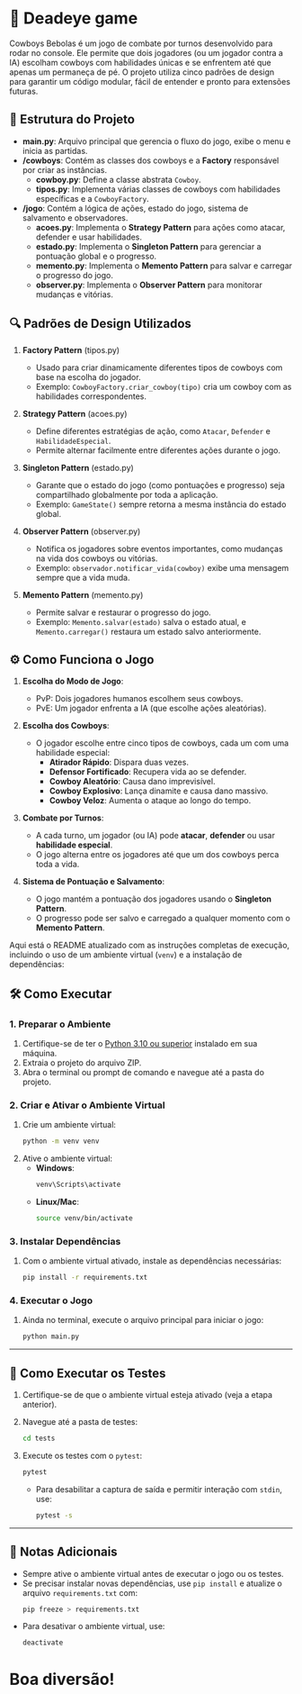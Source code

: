 # 🤠 Deadeye game

Cowboys Bebolas é um jogo de combate por turnos desenvolvido para rodar no console. Ele permite que dois jogadores (ou um jogador contra a IA) escolham cowboys com habilidades únicas e se enfrentem até que apenas um permaneça de pé. O projeto utiliza cinco padrões de design para garantir um código modular, fácil de entender e pronto para extensões futuras.

## 🎯 Estrutura do Projeto

- **main.py**: Arquivo principal que gerencia o fluxo do jogo, exibe o menu e inicia as partidas.
- **/cowboys**: Contém as classes dos cowboys e a **Factory** responsável por criar as instâncias.
  - **cowboy.py**: Define a classe abstrata `Cowboy`.
  - **tipos.py**: Implementa várias classes de cowboys com habilidades específicas e a `CowboyFactory`.
- **/jogo**: Contém a lógica de ações, estado do jogo, sistema de salvamento e observadores.
  - **acoes.py**: Implementa o **Strategy Pattern** para ações como atacar, defender e usar habilidades.
  - **estado.py**: Implementa o **Singleton Pattern** para gerenciar a pontuação global e o progresso.
  - **memento.py**: Implementa o **Memento Pattern** para salvar e carregar o progresso do jogo.
  - **observer.py**: Implementa o **Observer Pattern** para monitorar mudanças e vitórias.

## 🔍 Padrões de Design Utilizados

1. **Factory Pattern** (tipos.py)
   - Usado para criar dinamicamente diferentes tipos de cowboys com base na escolha do jogador.
   - Exemplo: `CowboyFactory.criar_cowboy(tipo)` cria um cowboy com as habilidades correspondentes.

2. **Strategy Pattern** (acoes.py)
   - Define diferentes estratégias de ação, como `Atacar`, `Defender` e `HabilidadeEspecial`.
   - Permite alternar facilmente entre diferentes ações durante o jogo.

3. **Singleton Pattern** (estado.py)
   - Garante que o estado do jogo (como pontuações e progresso) seja compartilhado globalmente por toda a aplicação.
   - Exemplo: `GameState()` sempre retorna a mesma instância do estado global.

4. **Observer Pattern** (observer.py)
   - Notifica os jogadores sobre eventos importantes, como mudanças na vida dos cowboys ou vitórias.
   - Exemplo: `observador.notificar_vida(cowboy)` exibe uma mensagem sempre que a vida muda.

5. **Memento Pattern** (memento.py)
   - Permite salvar e restaurar o progresso do jogo.
   - Exemplo: `Memento.salvar(estado)` salva o estado atual, e `Memento.carregar()` restaura um estado salvo anteriormente.

## ⚙️ Como Funciona o Jogo

1. **Escolha do Modo de Jogo**:
   - PvP: Dois jogadores humanos escolhem seus cowboys.
   - PvE: Um jogador enfrenta a IA (que escolhe ações aleatórias).

2. **Escolha dos Cowboys**:
   - O jogador escolhe entre cinco tipos de cowboys, cada um com uma habilidade especial:
     - **Atirador Rápido**: Dispara duas vezes.
     - **Defensor Fortificado**: Recupera vida ao se defender.
     - **Cowboy Aleatório**: Causa dano imprevisível.
     - **Cowboy Explosivo**: Lança dinamite e causa dano massivo.
     - **Cowboy Veloz**: Aumenta o ataque ao longo do tempo.

3. **Combate por Turnos**:
   - A cada turno, um jogador (ou IA) pode **atacar**, **defender** ou usar **habilidade especial**.
   - O jogo alterna entre os jogadores até que um dos cowboys perca toda a vida.

4. **Sistema de Pontuação e Salvamento**:
   - O jogo mantém a pontuação dos jogadores usando o **Singleton Pattern**.
   - O progresso pode ser salvo e carregado a qualquer momento com o **Memento Pattern**.

Aqui está o README atualizado com as instruções completas de execução, incluindo o uso de um ambiente virtual (`venv`) e a instalação de dependências:

## 🛠️ Como Executar

### 1. Preparar o Ambiente

1. Certifique-se de ter o [Python 3.10 ou superior](https://www.python.org/downloads/) instalado em sua máquina.
2. Extraia o projeto do arquivo ZIP.
3. Abra o terminal ou prompt de comando e navegue até a pasta do projeto.

### 2. Criar e Ativar o Ambiente Virtual

1. Crie um ambiente virtual:
   ```bash
   python -m venv venv
   ```
2. Ative o ambiente virtual:
   - **Windows**:
     ```bash
     venv\Scripts\activate
     ```
   - **Linux/Mac**:
     ```bash
     source venv/bin/activate
     ```

### 3. Instalar Dependências

1. Com o ambiente virtual ativado, instale as dependências necessárias:
   ```bash
   pip install -r requirements.txt
   ```

### 4. Executar o Jogo

1. Ainda no terminal, execute o arquivo principal para iniciar o jogo:
   ```bash
   python main.py
   ```

---

## 🧪 Como Executar os Testes

1. Certifique-se de que o ambiente virtual esteja ativado (veja a etapa anterior).
2. Navegue até a pasta de testes:
   ```bash
   cd tests
   ```
3. Execute os testes com o `pytest`:
   ```bash
   pytest
   ```

   - Para desabilitar a captura de saída e permitir interação com `stdin`, use:
     ```bash
     pytest -s
     ```

---

## 🚀 Notas Adicionais

- Sempre ative o ambiente virtual antes de executar o jogo ou os testes.
- Se precisar instalar novas dependências, use `pip install` e atualize o arquivo `requirements.txt` com:
  ```bash
  pip freeze > requirements.txt
  ```
- Para desativar o ambiente virtual, use:
  ```bash
  deactivate
  ```

# Boa diversão!
